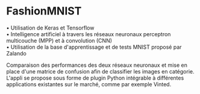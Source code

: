 # FashionMNIST
• Utilisation de Keras et Tensorflow </br>
• Intelligence artificiel à travers les réseaux neuronaux perceptron multicouche (MPP) et à convolution (CNN) </br>
• Utilisation de la base d'apprentissage et de tests MNIST proposé par Zalando </br>

Comparaison des performances des deux réseaux neuronaux et mise en place d'une matrice de confusion afin de classifier les images en catégorie.
L'appli se propose sous forme de plugin Python intégrable à différentes applications existantes sur le marché, comme par exemple Vinted.
